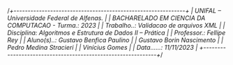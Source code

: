 /*+-------------------------------------------------------------+
 | UNIFAL – Universidade Federal de Alfenas.                    |
 | BACHARELADO EM CIENCIA DA COMPUTACAO - Turma.: 2023          |
 | Trabalho..: Validacao de arquivos XML                        |
 | Disciplina: Algoritmos e Estrutura de Dados II – Prática     |
 | Professor.: Fellipe Rey                                      |
 | Aluno(s)..: Gustavo Benfica Paulino                          |
 | Gustavo Borin Nascimento                                     |
 | Pedro Medina Stracieri                                       |
 | Vinícius Gomes                                               |
 | Data......: 11/11/2023                                       |
 +-------------------------------------------------------------+*/
